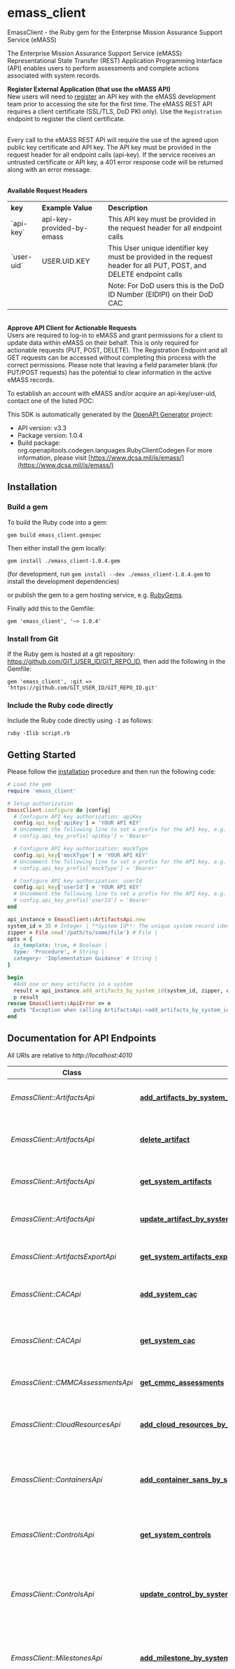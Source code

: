 # emass_client

EmassClient - the Ruby gem for the Enterprise Mission Assurance Support Service (eMASS)

The Enterprise Mission Assurance Support Service (eMASS) Representational State
Transfer (REST) Application Programming Interface (API) enables users to perform
assessments and complete actions associated with system records. 

<strong>Register External Application (that use the eMASS API)</strong></br>
New users will need to [register](https://nisp.emass.apps.mil/Content/Help/jobaids/eMASS_OT_NewUser_Job_Aid.pdf) an API key with the eMASS development team prior to
accessing the site for the first time. The eMASS REST API requires a client certificate
(SSL/TLS, DoD PKI only). Use the `Registration` endpoint to register the client
certificate.</br></br>

Every call to the eMASS REST API will require the use of the agreed upon public key
certificate and API key. The API key must be provided in the request header for all
endpoint calls (api-key). If the service receives an untrusted certificate or API key, a
401 error response code will be returned along with an error message.</br></br>

<strong>Available Request Headers</strong></br>
<table>
  <tr>
    <th align=left>key</th>
    <th align=left>Example Value</th>
    <th align=left>Description</th>
  </tr>
  <tr>
    <td>`api-key`</td>
    <td>api-key-provided-by-emass</td>
    <td>This API key must be provided in the request header for all endpoint calls</td>
  </tr>
  <tr>
    <td>`user-uid`</td>
    <td>USER.UID.KEY</td>
    <td>This User unique identifier key must be provided in the request header for all PUT, POST, and DELETE endpoint calls</td>
  </tr>
  <tr>
    <td></td><td></td>
    <td>
      Note: For DoD users this is the DoD ID Number (EIDIPI) on their DoD CAC
    </td>
  </tr>
</table>

</br><strong>Approve API Client for Actionable Requests</strong></br>
Users are required to log-in to eMASS and grant permissions for a client to update data
within eMASS on their behalf. This is only required for actionable requests (PUT, POST,
DELETE). The Registration Endpoint and all GET requests can be accessed without
completing this process with the correct permissions. Please note that leaving a field
parameter blank (for PUT/POST requests) has the potential to clear information in the
active eMASS records.

To establish an account with eMASS and/or acquire an api-key/user-uid, contact one of the listed POC:


This SDK is automatically generated by the [OpenAPI Generator](https://openapi-generator.tech) project:

- API version: v3.3
- Package version: 1.0.4
- Build package: org.openapitools.codegen.languages.RubyClientCodegen
For more information, please visit [https://www.dcsa.mil/is/emass/](https://www.dcsa.mil/is/emass/)

## Installation

### Build a gem

To build the Ruby code into a gem:

```shell
gem build emass_client.gemspec
```

Then either install the gem locally:

```shell
gem install ./emass_client-1.0.4.gem
```

(for development, run `gem install --dev ./emass_client-1.0.4.gem` to install the development dependencies)

or publish the gem to a gem hosting service, e.g. [RubyGems](https://rubygems.org/).

Finally add this to the Gemfile:

    gem 'emass_client', '~> 1.0.4'

### Install from Git

If the Ruby gem is hosted at a git repository: https://github.com/GIT_USER_ID/GIT_REPO_ID, then add the following in the Gemfile:

    gem 'emass_client', :git => 'https://github.com/GIT_USER_ID/GIT_REPO_ID.git'

### Include the Ruby code directly

Include the Ruby code directly using `-I` as follows:

```shell
ruby -Ilib script.rb
```

## Getting Started

Please follow the [installation](#installation) procedure and then run the following code:

```ruby
# Load the gem
require 'emass_client'

# Setup authorization
EmassClient.configure do |config|
  # Configure API key authorization: apiKey
  config.api_key['apiKey'] = 'YOUR API KEY'
  # Uncomment the following line to set a prefix for the API key, e.g. 'Bearer' (defaults to nil)
  # config.api_key_prefix['apiKey'] = 'Bearer'

  # Configure API key authorization: mockType
  config.api_key['mockType'] = 'YOUR API KEY'
  # Uncomment the following line to set a prefix for the API key, e.g. 'Bearer' (defaults to nil)
  # config.api_key_prefix['mockType'] = 'Bearer'

  # Configure API key authorization: userId
  config.api_key['userId'] = 'YOUR API KEY'
  # Uncomment the following line to set a prefix for the API key, e.g. 'Bearer' (defaults to nil)
  # config.api_key_prefix['userId'] = 'Bearer'
end

api_instance = EmassClient::ArtifactsApi.new
system_id = 35 # Integer | **System Id**: The unique system record identifier.
zipper = File.new('/path/to/some/file') # File | 
opts = {
  is_template: true, # Boolean | 
  type: 'Procedure', # String | 
  category: 'Implementation Guidance' # String | 
}

begin
  #Add one or many artifacts in a system
  result = api_instance.add_artifacts_by_system_id(system_id, zipper, opts)
  p result
rescue EmassClient::ApiError => e
  puts "Exception when calling ArtifactsApi->add_artifacts_by_system_id: #{e}"
end

```

## Documentation for API Endpoints

All URIs are relative to *http://localhost:4010*

Class | Method | HTTP request | Description
------------ | ------------- | ------------- | -------------
*EmassClient::ArtifactsApi* | [**add_artifacts_by_system_id**](docs/ArtifactsApi.md#add_artifacts_by_system_id) | **POST** /api/systems/{systemId}/artifacts | Add one or many artifacts in a system
*EmassClient::ArtifactsApi* | [**delete_artifact**](docs/ArtifactsApi.md#delete_artifact) | **DELETE** /api/systems/{systemId}/artifacts | Remove one or many artifacts in a system
*EmassClient::ArtifactsApi* | [**get_system_artifacts**](docs/ArtifactsApi.md#get_system_artifacts) | **GET** /api/systems/{systemId}/artifacts | Get one or many artifacts in a system
*EmassClient::ArtifactsApi* | [**update_artifact_by_system_id**](docs/ArtifactsApi.md#update_artifact_by_system_id) | **PUT** /api/systems/{systemId}/artifacts | Update one or many artifacts in a system
*EmassClient::ArtifactsExportApi* | [**get_system_artifacts_export**](docs/ArtifactsExportApi.md#get_system_artifacts_export) | **GET** /api/systems/{systemId}/artifacts-export | Get the file of an artifact in a system
*EmassClient::CACApi* | [**add_system_cac**](docs/CACApi.md#add_system_cac) | **POST** /api/systems/{systemId}/approval/cac | Submit control to second role of CAC
*EmassClient::CACApi* | [**get_system_cac**](docs/CACApi.md#get_system_cac) | **GET** /api/systems/{systemId}/approval/cac | Get location of one or many controls in CAC
*EmassClient::CMMCAssessmentsApi* | [**get_cmmc_assessments**](docs/CMMCAssessmentsApi.md#get_cmmc_assessments) | **GET** /api/cmmc-assessments | Get CMMC assessment information
*EmassClient::CloudResourcesApi* | [**add_cloud_resources_by_system_id**](docs/CloudResourcesApi.md#add_cloud_resources_by_system_id) | **POST** /api/systems/{systemId}/cloud-resource-results | Add one or many cloud resources and their scan results
*EmassClient::ContainersApi* | [**add_container_sans_by_system_id**](docs/ContainersApi.md#add_container_sans_by_system_id) | **POST** /api/systems/{systemId}/container-scan-results | Add one or many containers and their scan results
*EmassClient::ControlsApi* | [**get_system_controls**](docs/ControlsApi.md#get_system_controls) | **GET** /api/systems/{systemId}/controls | Get control information in a system for one or many controls
*EmassClient::ControlsApi* | [**update_control_by_system_id**](docs/ControlsApi.md#update_control_by_system_id) | **PUT** /api/systems/{systemId}/controls | Update control information in a system for one or many controls
*EmassClient::MilestonesApi* | [**add_milestone_by_system_id_and_poam_id**](docs/MilestonesApi.md#add_milestone_by_system_id_and_poam_id) | **POST** /api/systems/{systemId}/poams/{poamId}/milestones | Add milestones to one or many POA&M items in a system
*EmassClient::MilestonesApi* | [**delete_milestone**](docs/MilestonesApi.md#delete_milestone) | **DELETE** /api/systems/{systemId}/poams/{poamId}/milestones | Remove milestones in a system for one or many POA&M items
*EmassClient::MilestonesApi* | [**get_system_milestones_by_poam_id**](docs/MilestonesApi.md#get_system_milestones_by_poam_id) | **GET** /api/systems/{systemId}/poams/{poamId}/milestones | Get milestones in one or many POA&M items in a system
*EmassClient::MilestonesApi* | [**get_system_milestones_by_poam_id_and_milestone_id**](docs/MilestonesApi.md#get_system_milestones_by_poam_id_and_milestone_id) | **GET** /api/systems/{systemId}/poams/{poamId}/milestones/{milestoneId} | Get milestone by ID in POA&M item in a system
*EmassClient::MilestonesApi* | [**update_milestone_by_system_id_and_poam_id**](docs/MilestonesApi.md#update_milestone_by_system_id_and_poam_id) | **PUT** /api/systems/{systemId}/poams/{poamId}/milestones | Update one or many POA&M items in a system
*EmassClient::PACApi* | [**add_system_pac**](docs/PACApi.md#add_system_pac) | **POST** /api/systems/{systemId}/approval/pac | Submit system package for review
*EmassClient::PACApi* | [**get_system_pac**](docs/PACApi.md#get_system_pac) | **GET** /api/systems/{systemId}/approval/pac | Get location of system package in PAC
*EmassClient::POAMApi* | [**add_poam_by_system_id**](docs/POAMApi.md#add_poam_by_system_id) | **POST** /api/systems/{systemId}/poams | Add one or many POA&M items in a system
*EmassClient::POAMApi* | [**delete_poam**](docs/POAMApi.md#delete_poam) | **DELETE** /api/systems/{systemId}/poams | Remove one or many POA&M items in a system
*EmassClient::POAMApi* | [**get_system_poams**](docs/POAMApi.md#get_system_poams) | **GET** /api/systems/{systemId}/poams | Get one or many POA&M items in a system
*EmassClient::POAMApi* | [**get_system_poams_by_poam_id**](docs/POAMApi.md#get_system_poams_by_poam_id) | **GET** /api/systems/{systemId}/poams/{poamId} | Get POA&M item by ID in a system
*EmassClient::POAMApi* | [**update_poam_by_system_id**](docs/POAMApi.md#update_poam_by_system_id) | **PUT** /api/systems/{systemId}/poams | Update one or many POA&M items in a system
*EmassClient::RegistrationApi* | [**register_user**](docs/RegistrationApi.md#register_user) | **POST** /api/api-key | Register user certificate and obtain an API key
*EmassClient::StaticCodeScansApi* | [**add_static_code_scans_by_system_id**](docs/StaticCodeScansApi.md#add_static_code_scans_by_system_id) | **POST** /api/systems/{systemId}/static-code-scans | Upload static code scans or Clear static code scans
*EmassClient::SystemRolesApi* | [**get_system_roles**](docs/SystemRolesApi.md#get_system_roles) | **GET** /api/system-roles | Get available roles
*EmassClient::SystemRolesApi* | [**get_system_roles_by_category_id**](docs/SystemRolesApi.md#get_system_roles_by_category_id) | **GET** /api/system-roles/{roleCategory} | Get system roles
*EmassClient::SystemsApi* | [**get_system**](docs/SystemsApi.md#get_system) | **GET** /api/systems/{systemId} | Get system information for a specific system
*EmassClient::SystemsApi* | [**get_systems**](docs/SystemsApi.md#get_systems) | **GET** /api/systems | Get system information
*EmassClient::TestApi* | [**test_connection**](docs/TestApi.md#test_connection) | **GET** /api | Test connection to the API
*EmassClient::TestResultsApi* | [**add_test_results_by_system_id**](docs/TestResultsApi.md#add_test_results_by_system_id) | **POST** /api/systems/{systemId}/test-results | Add one or many test results in a system
*EmassClient::TestResultsApi* | [**get_system_test_results**](docs/TestResultsApi.md#get_system_test_results) | **GET** /api/systems/{systemId}/test-results | Get one or many test results in a system
*EmassClient::WorkflowDefinitionsApi* | [**get_workflow_definitions**](docs/WorkflowDefinitionsApi.md#get_workflow_definitions) | **GET** /api/workflows/definitions | Get workflow definitions in a site
*EmassClient::WorkflowInstancesApi* | [**get_system_workflow_instances**](docs/WorkflowInstancesApi.md#get_system_workflow_instances) | **GET** /api/workflows/instances | Get workflow instances in a site
*EmassClient::WorkflowInstancesApi* | [**get_system_workflow_instances_by_workflow_instance_id**](docs/WorkflowInstancesApi.md#get_system_workflow_instances_by_workflow_instance_id) | **GET** /api/workflows/instances/{workflowInstanceId} | Get workflow instance by ID


## Documentation for Models

 - [EmassClient::ArtifactsGet](docs/ArtifactsGet.md)
 - [EmassClient::ArtifactsResponseDel](docs/ArtifactsResponseDel.md)
 - [EmassClient::ArtifactsResponseDelData](docs/ArtifactsResponseDelData.md)
 - [EmassClient::ArtifactsResponseGet](docs/ArtifactsResponseGet.md)
 - [EmassClient::ArtifactsResponsePutPost](docs/ArtifactsResponsePutPost.md)
 - [EmassClient::ArtifactsResponsePutPostData](docs/ArtifactsResponsePutPostData.md)
 - [EmassClient::CacGet](docs/CacGet.md)
 - [EmassClient::CacResponseGet](docs/CacResponseGet.md)
 - [EmassClient::CacResponsePost](docs/CacResponsePost.md)
 - [EmassClient::CacResponsePostData](docs/CacResponsePostData.md)
 - [EmassClient::CloudResourcesPost](docs/CloudResourcesPost.md)
 - [EmassClient::CloudResourcesResponsePost](docs/CloudResourcesResponsePost.md)
 - [EmassClient::CmmcGet](docs/CmmcGet.md)
 - [EmassClient::CmmcResponseGet](docs/CmmcResponseGet.md)
 - [EmassClient::ConnectivityCcsd](docs/ConnectivityCcsd.md)
 - [EmassClient::ContainersResourcesPost](docs/ContainersResourcesPost.md)
 - [EmassClient::ContainersResponsePost](docs/ContainersResponsePost.md)
 - [EmassClient::ControlsGet](docs/ControlsGet.md)
 - [EmassClient::ControlsPut](docs/ControlsPut.md)
 - [EmassClient::ControlsResponseGet](docs/ControlsResponseGet.md)
 - [EmassClient::ControlsResponsePut](docs/ControlsResponsePut.md)
 - [EmassClient::DefinitionTransitions](docs/DefinitionTransitions.md)
 - [EmassClient::InlineObject](docs/InlineObject.md)
 - [EmassClient::InlineObject1](docs/InlineObject1.md)
 - [EmassClient::InlineObject2](docs/InlineObject2.md)
 - [EmassClient::InstancesTransitions](docs/InstancesTransitions.md)
 - [EmassClient::MilestoneResponseGet](docs/MilestoneResponseGet.md)
 - [EmassClient::MilestoneResponseGetMilestone](docs/MilestoneResponseGetMilestone.md)
 - [EmassClient::MilestoneResponsePost](docs/MilestoneResponsePost.md)
 - [EmassClient::MilestoneResponsePut](docs/MilestoneResponsePut.md)
 - [EmassClient::MilestonesGet](docs/MilestonesGet.md)
 - [EmassClient::MilestonesPutPostDelete](docs/MilestonesPutPostDelete.md)
 - [EmassClient::MilestonesRequiredPost](docs/MilestonesRequiredPost.md)
 - [EmassClient::MilestonesRequiredPut](docs/MilestonesRequiredPut.md)
 - [EmassClient::Model200](docs/Model200.md)
 - [EmassClient::PacGet](docs/PacGet.md)
 - [EmassClient::PacPost](docs/PacPost.md)
 - [EmassClient::PacResponseGet](docs/PacResponseGet.md)
 - [EmassClient::PacResponsePost](docs/PacResponsePost.md)
 - [EmassClient::PoamGet](docs/PoamGet.md)
 - [EmassClient::PoamPostPutDel](docs/PoamPostPutDel.md)
 - [EmassClient::PoamResponseDelete](docs/PoamResponseDelete.md)
 - [EmassClient::PoamResponseGetPoams](docs/PoamResponseGetPoams.md)
 - [EmassClient::PoamResponseGetSystems](docs/PoamResponseGetSystems.md)
 - [EmassClient::PoamResponsePost](docs/PoamResponsePost.md)
 - [EmassClient::PoamResponsePut](docs/PoamResponsePut.md)
 - [EmassClient::Register](docs/Register.md)
 - [EmassClient::RegisterData](docs/RegisterData.md)
 - [EmassClient::RegisterUserRequestPostBody](docs/RegisterUserRequestPostBody.md)
 - [EmassClient::Response201](docs/Response201.md)
 - [EmassClient::Response201Meta](docs/Response201Meta.md)
 - [EmassClient::Response400](docs/Response400.md)
 - [EmassClient::Response400Meta](docs/Response400Meta.md)
 - [EmassClient::Response401](docs/Response401.md)
 - [EmassClient::Response401Meta](docs/Response401Meta.md)
 - [EmassClient::Response403](docs/Response403.md)
 - [EmassClient::Response403Meta](docs/Response403Meta.md)
 - [EmassClient::Response404](docs/Response404.md)
 - [EmassClient::Response405](docs/Response405.md)
 - [EmassClient::Response405Meta](docs/Response405Meta.md)
 - [EmassClient::Response411](docs/Response411.md)
 - [EmassClient::Response411Meta](docs/Response411Meta.md)
 - [EmassClient::Response490](docs/Response490.md)
 - [EmassClient::Response490Meta](docs/Response490Meta.md)
 - [EmassClient::Response500](docs/Response500.md)
 - [EmassClient::Response500Meta](docs/Response500Meta.md)
 - [EmassClient::RoleCategory](docs/RoleCategory.md)
 - [EmassClient::Roles](docs/Roles.md)
 - [EmassClient::Ssps](docs/Ssps.md)
 - [EmassClient::Stage](docs/Stage.md)
 - [EmassClient::StaticCodeApplication](docs/StaticCodeApplication.md)
 - [EmassClient::StaticCodePost](docs/StaticCodePost.md)
 - [EmassClient::StaticCodeRequestPostBody](docs/StaticCodeRequestPostBody.md)
 - [EmassClient::StaticCodeRequestPostBodyApplication](docs/StaticCodeRequestPostBodyApplication.md)
 - [EmassClient::StaticCodeResponsePost](docs/StaticCodeResponsePost.md)
 - [EmassClient::Success200Response](docs/Success200Response.md)
 - [EmassClient::Success200ResponseData](docs/Success200ResponseData.md)
 - [EmassClient::SystemResponse](docs/SystemResponse.md)
 - [EmassClient::SystemRolesCategoryResponse](docs/SystemRolesCategoryResponse.md)
 - [EmassClient::SystemRolesResponse](docs/SystemRolesResponse.md)
 - [EmassClient::SystemRolesResponseData](docs/SystemRolesResponseData.md)
 - [EmassClient::Systems](docs/Systems.md)
 - [EmassClient::SystemsResponse](docs/SystemsResponse.md)
 - [EmassClient::Test](docs/Test.md)
 - [EmassClient::TestData](docs/TestData.md)
 - [EmassClient::TestResultsGet](docs/TestResultsGet.md)
 - [EmassClient::TestResultsPost](docs/TestResultsPost.md)
 - [EmassClient::TestResultsResponseGet](docs/TestResultsResponseGet.md)
 - [EmassClient::TestResultsResponsePost](docs/TestResultsResponsePost.md)
 - [EmassClient::Users](docs/Users.md)
 - [EmassClient::WorkflowDefinitionGet](docs/WorkflowDefinitionGet.md)
 - [EmassClient::WorkflowDefinitionResponseGet](docs/WorkflowDefinitionResponseGet.md)
 - [EmassClient::WorkflowInstanceGet](docs/WorkflowInstanceGet.md)
 - [EmassClient::WorkflowInstanceResponseGet](docs/WorkflowInstanceResponseGet.md)
 - [EmassClient::WorkflowInstancesGet](docs/WorkflowInstancesGet.md)
 - [EmassClient::WorkflowInstancesResponseGet](docs/WorkflowInstancesResponseGet.md)
 - [EmassClient::WorkflowInstancesResponseGetPagination](docs/WorkflowInstancesResponseGetPagination.md)


## Documentation for Authorization


### apiKey


- **Type**: API key
- **API key parameter name**: api-key
- **Location**: HTTP header

### mockType


- **Type**: API key
- **API key parameter name**: Prefer
- **Location**: HTTP header

### userId


- **Type**: API key
- **API key parameter name**: user-uid
- **Location**: HTTP header

